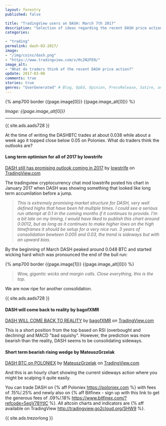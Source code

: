 ```yaml
---
layout: forestry
published: false

title: "TradingView users on DASH: March 7th 2017"
description: "Selection of ideas regarding the recent DASH price action."
categories:

- "trading"
permalink: dash-03-2017/
image:
- "/img/coins/dash.png"
- "https://www.tradingview.com/x/Hc2N2FE0/"
image_alt:
- "What do traders think of the recent DASH price action?"
update: 2017-03-08
comments: true
stories: true
genres: "UserGenerated" # Blog, OpEd, Opinion, PressRelease, Satire, and UserGenerated
---
```


<script type="text/javascript" src="https://s3.amazonaws.com/tradingview/tv.js"></script>


{% amp700 border {{page.image[0]}} {{page.image_alt[0]}} %}

_Image: {{page.image_alt[0]}}_

________________________

{{ site.ads.aads728 }}

At the time of writing the DASHBTC trades at about 0.038 while about a week ago it topped close below 0.05 on Poloniex. What do traders think the outlooks are?

#### Long term optimism for all of 2017 by lowstrife

<!-- TradingView Chart BEGIN -->
<script type="text/javascript">
var tradingview_embed_options = {};
tradingview_embed_options.width = '750';
tradingview_embed_options.height = '385';
tradingview_embed_options.chart = 'B0AH2eWl';
new TradingView.chart(tradingview_embed_options);
</script>
<p><a href="https://www.tradingview.com/chart/DASHBTC/B0AH2eWl-DASH-still-has-promising-outlook-coming-in-2017/">DASH still has promising outlook coming in 2017</a> by <a href="https://www.tradingview.com/u/lowstrife/">lowstrife</a> on <a href="http://tradingview.go2cloud.org/SHW9">TradingView.com</a></p>
<!-- TradingView Chart END -->

The tradingview cryptocurrency chat mod lowstrife posted his chart in January 2017 when DASH was showing something that looked like long term accumilation before a jump.

> *This is extremely promising market structure for DASH, very well defined highs that have been hit multiple times. I could see a serious run attempt at 0.1 in the coming months if it continues to provide. I'm a bit late on my timing, I would have liked to publish this chart around 0.0012, but as long as it continues to make higher lows on the high timeframes it should be setup for a very nice run. 3 years of consolidation bewteen 0.005 and 0.03, the trend is sideways but with an upward bias.*

By the beginning of March DASH peaked around 0.048 BTC and started wicking hard which was pronounced the end of the bull run:

{% amp700 border {{page.image[1]}} {{page.image_alt[0]}} %}

> *Wow, gigantic wicks and margin calls. Close everything, this is the top.*

We are now ripe for another consolidation.

{{ site.ads.aads728 }}

#### DASH will come back to reality by bagofXMR

<!-- TradingView Chart BEGIN -->
<script type="text/javascript">
var tradingview_embed_options = {};
tradingview_embed_options.width = '750';
tradingview_embed_options.height = '385';
tradingview_embed_options.chart = 'ijMvaxAY';
new TradingView.chart(tradingview_embed_options);
</script>
<p><a href="https://www.tradingview.com/chart/DASHBTC/ijMvaxAY-DASH-WILL-COME-BACK-TO-REALITY/">DASH WILL COME BACK TO REALITY</a> by <a href="https://www.tradingview.com/u/bagofXMR/">bagofXMR</a> on <a href="http://tradingview.go2cloud.org/SHW9">TradingView.com</a></p>
<!-- TradingView Chart END -->

This is a short position from the top based on RSI (overbought and declining) and MACD "bad squishy". However, the prediction was more bearish than the reality, DASH seems to be consolidating sideways.

#### Short term bearish rising wedge by MateuszGrzelak

<!-- TradingView Chart BEGIN -->
<script type="text/javascript">
var tradingview_embed_options = {};
tradingview_embed_options.width = '750';
tradingview_embed_options.height = '380';
tradingview_embed_options.chart = 'YPhmb4oO';
new TradingView.chart(tradingview_embed_options);
</script>
<p><a href="https://www.tradingview.com/chart/DASHBTC/YPhmb4oO-DASH-BTC-on-POLONIEX/">DASH BTC on POLONIEX</a> by <a href="https://www.tradingview.com/u/MateuszGrzelak/">MateuszGrzelak</a> on <a href="http://tradingview.go2cloud.org/SHW9">TradingView.com</a></p>
<!-- TradingView Chart END -->

And this is an hourly chart showing the current sideways action where you might be scalping it quite easily.

You can trade DASH on {% aff Poloniex https://poloniex.com %} with fees of .15%/.25% and newly also on {% aff Bitfinex - sign up with this link to get the generous fees of .09%/.18% https://www.bitfinex.com/?refcode=5egV78YtlC %}. All altcoin charts and indicators are {% aff available on TradingView http://tradingview.go2cloud.org/SHW9 %}.

{{ site.ads.trezorlong }}


&nbsp;
